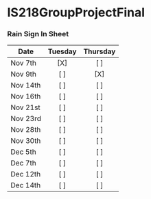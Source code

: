 # IS218GroupProjectFinal

### Rain Sign In Sheet
| Date       | Tuesday | Thursday |
|------------|:-------:|:--------:|
| Nov 7th    | [X]     | [ ]      |
| Nov 9th    | [ ]     | [X]      |
| Nov 14th   | [ ]     | [ ]      |
| Nov 16th   | [ ]     | [ ]      |
| Nov 21st   | [ ]     | [ ]      |
| Nov 23rd   | [ ]     | [ ]      |
| Nov 28th   | [ ]     | [ ]      |
| Nov 30th   | [ ]     | [ ]      |
| Dec 5th    | [ ]     | [ ]      |
| Dec 7th    | [ ]     | [ ]      |
| Dec 12th   | [ ]     | [ ]      |
| Dec 14th   | [ ]     | [ ]      |
